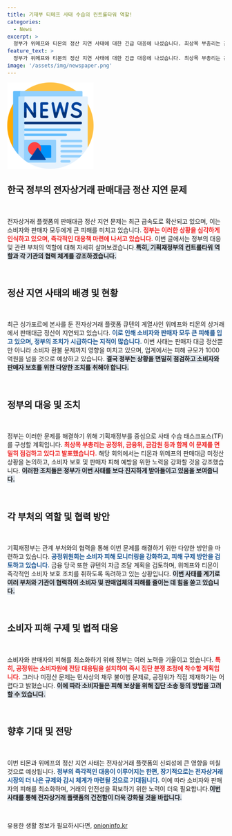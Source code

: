 ```yaml
---
title: 기재부 티메프 사태 수습의 컨트롤타워 역할!
categories:
  - News
excerpt: >
  정부가 위메프와 티몬의 정산 지연 사태에 대한 긴급 대응에 나섰습니다. 최상목 부총리는 관계부처 회의를 통해 소비자와 판매자 피해 방지에 최선을 다하겠다고 밝혔습니다. 이번 사태로 인한 피해 규모는 최소 1000억원에 이를 것으로 예상되며, 대규모 소비자 집단 소송 가능성도 점쳐지고 있습니다.
feature_text: >
  정부가 위메프와 티몬의 정산 지연 사태에 대한 긴급 대응에 나섰습니다. 최상목 부총리는 관계부처 회의를 통해 소비자와 판매자 피해 방지에 최선을 다하겠다고 밝혔습니다. 이번 사태로 인한 피해 규모는 최소 1000억원에 이를 것으로 예상되며, 대규모 소비자 집단 소송 가능성도 점쳐지고 있습니다.
image: '/assets/img/newspaper.png'
---
```


<p><img src="/assets/img/newspaper.png" alt="kimp 속보" /></p>

<h2 data-ke-size="size26">한국 정부의 전자상거래 판매대금 정산 지연 문제</h2>

<p data-ke-size="size16">&nbsp;</p>

<p>전자상거래 플랫폼의 판매대금 정산 지연 문제는 최근 급속도로 확산되고 있으며, 이는 소비자와 판매자 모두에게 큰 피해를 미치고 있습니다. <b><span style="color: #ee2323;">정부는 이러한 상황을 심각하게 인식하고 있으며, 즉각적인 대응책 마련에 나서고 있습니다.</span></b> 이번 글에서는 정부의 대응 및 관련 부처의 역할에 대해 자세히 살펴보겠습니다.<b><span style="background-color: #21538527;">특히, 기획재정부의 컨트롤타워 역할과 각 기관의 협력 체계를 강조하겠습니다.</span></b></p>

<p data-ke-size="size16">&nbsp;</p>

<h2 data-ke-size="size26">정산 지연 사태의 배경 및 현황</h2>

<p data-ke-size="size16">&nbsp;</p>

<p>최근 싱가포르에 본사를 둔 전자상거래 플랫폼 큐텐의 계열사인 위메프와 티몬의 상거래에서 판매대금 정산이 지연되고 있습니다. <b><span style="color: #1a5490;">이로 인해 소비자와 판매자 모두 큰 피해를 입고 있으며, 정부의 조치가 시급하다는 지적이 많습니다.</span></b> 이번 사태는 판매자 대금 정산뿐만 아니라 소비자 환불 문제까지 영향을 미치고 있으며, 업계에서는 피해 규모가 1000억원을 넘을 것으로 예상하고 있습니다. <b><span style="background-color: #21538527;">결국 정부는 상황을 면밀히 점검하고 소비자와 판매자 보호를 위한 다양한 조치를 취해야 합니다.</span></b></p>

<p data-ke-size="size16">&nbsp;</p>

<h2 data-ke-size="size26">정부의 대응 및 조치</h2>

<p data-ke-size="size16">&nbsp;</p>

<p>정부는 이러한 문제를 해결하기 위해 기획재정부를 중심으로 사태 수습 태스크포스(TF)를 구성할 계획입니다. <b><span style="color: #ee2323;">최상목 부총리는 공정위, 금융위, 금감원 등과 함께 이 문제를 면밀히 점검하고 있다고 발표했습니다.</span></b> 해당 회의에서는 티몬과 위메프의 판매대금 미정산 상황을 논의하고, 소비자 보호 및 판매자 피해 예방을 위한 노력을 강화할 것을 강조했습니다. <b><span style="background-color: #21538527;">이러한 조치들은 정부가 이번 사태를 보다 진지하게 받아들이고 있음을 보여줍니다.</span></b></p>

<p data-ke-size="size16">&nbsp;</p>

<h2 data-ke-size="size26">각 부처의 역할 및 협력 방안</h2>

<p data-ke-size="size16">&nbsp;</p>

<p>기획재정부는 관계 부처와의 협력을 통해 이번 문제를 해결하기 위한 다양한 방안을 마련하고 있습니다. <b><span style="color: #1a5490;">공정위원회는 소비자 피해 모니터링을 강화하고, 피해 구제 방안을 검토하고 있습니다.</span></b> 금융 당국 또한 큐텐의 자금 조달 계획을 검토하며, 위메프와 티몬이 즉각적인 소비자 보호 조치를 취하도록 독려하고 있는 상황입니다. <b><span style="background-color: #21538527;">이번 사태를 계기로 여러 부처와 기관이 협력하여 소비자 및 판매업체의 피해를 줄이는 데 힘을 쏟고 있습니다.</span></b></p>

<p data-ke-size="size16">&nbsp;</p>

<h2 data-ke-size="size26">소비자 피해 구제 및 법적 대응</h2>

<p data-ke-size="size16">&nbsp;</p>

<p>소비자와 판매자의 피해를 최소화하기 위해 정부는 여러 노력을 기울이고 있습니다. <b><span style="color: #ee2323;">특히, 공정위는 소비자원에 전담 대응팀을 설치하여 즉시 집단 분쟁 조정에 착수할 계획입니다.</span></b> 그러나 미정산 문제는 민사상의 채무 불이행 문제로, 공정위가 직접 제재하기는 어렵다고 밝혔습니다. <b><span style="background-color: #21538527;">이에 따라 소비자들은 피해 보상을 위해 집단 소송 등의 방법을 고려할 수 있습니다.</span></b></p>

<p data-ke-size="size16">&nbsp;</p>

<h2 data-ke-size="size26">향후 기대 및 전망</h2>

<p data-ke-size="size16">&nbsp;</p>

<p>이번 티몬과 위메프의 정산 지연 사태는 전자상거래 플랫폼의 신뢰성에 큰 영향을 미칠 것으로 예상됩니다. <b><span style="color: #1a5490;">정부의 즉각적인 대응이 이루어지는 한편, 장기적으로는 전자상거래 시장의 더 나은 규제와 감시 체계가 마련될 것으로 기대됩니다.</span></b> 이에 따라 소비자와 판매자의 피해를 최소화하며, 거래의 안전성을 확보하기 위한 노력이 더욱 필요합니다.<b><span style="background-color: #21538527;">이번 사태를 통해 전자상거래 플랫폼의 건전함이 더욱 강화될 것을 바랍니다.</span></b></p>

<p data-ke-size="size16">&nbsp;</p>
유용한 생활 정보가 필요하시다면, <a href="https://onioninfo.kr" rel="dofollow">onioninfo.kr</a>


